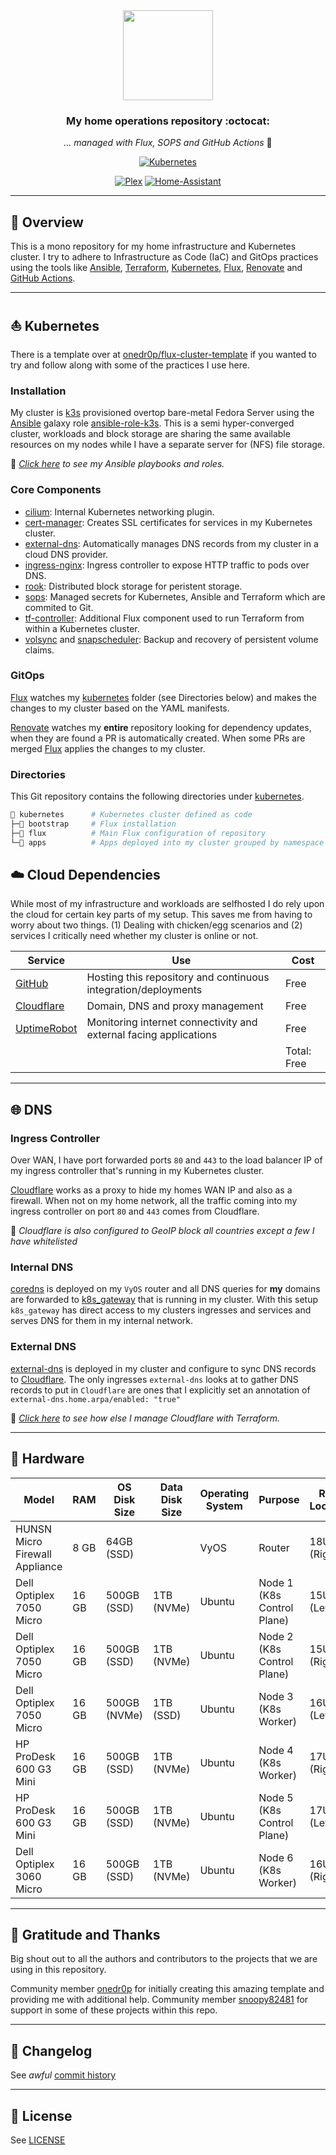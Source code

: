 <div align="center">

<img src="https://camo.githubusercontent.com/5b298bf6b0596795602bd771c5bddbb963e83e0f/68747470733a2f2f692e696d6775722e636f6d2f7031527a586a512e706e67" align="center" width="144px" height="144px"/>

### My home operations repository :octocat:

_... managed with Flux, SOPS and GitHub Actions_ 🤖

</div>

<div align="center">

[![Kubernetes](https://img.shields.io/badge/v1.27.2-blue?style=for-the-badge&logo=kubernetes&logoColor=white)](https://k3s.io/)

[![Plex](https://img.shields.io/uptimerobot/status/m792627751-0264dfd72c060e8b390e6398?logo=plex&logoColor=white&color=brightgreeen&label=Plex&style=for-the-badge)](https://plex.tv)
[![Home-Assistant](https://img.shields.io/uptimerobot/status/m792627687-253e54a4fb0305d78f746aef?logo=homeassistant&logoColor=white&color=brightgreeen&label=Home%20Assistant&style=for-the-badge)](https://www.home-assistant.io/)

</div>

---

## 📖 Overview

This is a mono repository for my home infrastructure and Kubernetes cluster. I try to adhere to Infrastructure as Code (IaC) and GitOps practices using the tools like [Ansible](https://www.ansible.com/), [Terraform](https://www.terraform.io/), [Kubernetes](https://kubernetes.io/), [Flux](https://github.com/fluxcd/flux2), [Renovate](https://github.com/renovatebot/renovate) and [GitHub Actions](https://github.com/features/actions).

---

## ⛵ Kubernetes

There is a template over at [onedr0p/flux-cluster-template](https://github.com/onedr0p/flux-cluster-template) if you wanted to try and follow along with some of the practices I use here.

### Installation

My cluster is [k3s](https://k3s.io/) provisioned overtop bare-metal Fedora Server using the [Ansible](https://www.ansible.com/) galaxy role [ansible-role-k3s](https://github.com/PyratLabs/ansible-role-k3s). This is a semi hyper-converged cluster, workloads and block storage are sharing the same available resources on my nodes while I have a separate server for (NFS) file storage.

🔸 _[Click here](./ansible/) to see my Ansible playbooks and roles._

### Core Components

- [cilium](https://cilium.io/): Internal Kubernetes networking plugin.
- [cert-manager](https://cert-manager.io/docs/): Creates SSL certificates for services in my Kubernetes cluster.
- [external-dns](https://github.com/kubernetes-sigs/external-dns): Automatically manages DNS records from my cluster in a cloud DNS provider.
- [ingress-nginx](https://github.com/kubernetes/ingress-nginx/): Ingress controller to expose HTTP traffic to pods over DNS.
- [rook](https://github.com/rook/rook): Distributed block storage for peristent storage.
- [sops](https://toolkit.fluxcd.io/guides/mozilla-sops/): Managed secrets for Kubernetes, Ansible and Terraform which are commited to Git.
- [tf-controller](https://github.com/weaveworks/tf-controller): Additional Flux component used to run Terraform from within a Kubernetes cluster.
- [volsync](https://github.com/backube/volsync) and [snapscheduler](https://github.com/backube/snapscheduler): Backup and recovery of persistent volume claims.

### GitOps

[Flux](https://github.com/fluxcd/flux2) watches my [kubernetes](./kubernetes/) folder (see Directories below) and makes the changes to my cluster based on the YAML manifests.

[Renovate](https://github.com/renovatebot/renovate) watches my **entire** repository looking for dependency updates, when they are found a PR is automatically created. When some PRs are merged [Flux](https://github.com/fluxcd/flux2) applies the changes to my cluster.

### Directories

This Git repository contains the following directories under [kubernetes](./kubernetes/).

```sh
📁 kubernetes      # Kubernetes cluster defined as code
├─📁 bootstrap     # Flux installation
├─📁 flux          # Main Flux configuration of repository
└─📁 apps          # Apps deployed into my cluster grouped by namespace (see below)
```

## ☁️ Cloud Dependencies

While most of my infrastructure and workloads are selfhosted I do rely upon the cloud for certain key parts of my setup. This saves me from having to worry about two things. (1) Dealing with chicken/egg scenarios and (2) services I critically need whether my cluster is online or not.

| Service                                      | Use                                                               | Cost          |
|----------------------------------------------|-------------------------------------------------------------------|---------------|
| [GitHub](https://github.com/)                | Hosting this repository and continuous integration/deployments    | Free          |
| [Cloudflare](https://www.cloudflare.com/)    | Domain, DNS and proxy management                                  | Free          |
| [UptimeRobot](https://uptimerobot.com/)      | Monitoring internet connectivity and external facing applications | Free          |
|                                              |                                                                   | Total: Free   |

---

## 🌐 DNS

### Ingress Controller

Over WAN, I have port forwarded ports `80` and `443` to the load balancer IP of my ingress controller that's running in my Kubernetes cluster.

[Cloudflare](https://www.cloudflare.com/) works as a proxy to hide my homes WAN IP and also as a firewall. When not on my home network, all the traffic coming into my ingress controller on port `80` and `443` comes from Cloudflare.

🔸 _Cloudflare is also configured to GeoIP block all countries except a few I have whitelisted_

### Internal DNS

[coredns](https://github.com/coredns/coredns) is deployed on my `VyOS` router and all DNS queries for **my** domains are forwarded to [k8s_gateway](https://github.com/ori-edge/k8s_gateway) that is running in my cluster. With this setup `k8s_gateway` has direct access to my clusters ingresses and services and serves DNS for them in my internal network.

### External DNS

[external-dns](https://github.com/kubernetes-sigs/external-dns) is deployed in my cluster and configure to sync DNS records to [Cloudflare](https://www.cloudflare.com/). The only ingresses `external-dns` looks at to gather DNS records to put in `Cloudflare` are ones that I explicitly set an annotation of `external-dns.home.arpa/enabled: "true"`

🔸 _[Click here](./terraform/cloudflare) to see how else I manage Cloudflare with Terraform._

---

## 🔧 Hardware

| Model                          | RAM       | OS Disk Size | Data Disk Size | Operating System  | Purpose                    | Rack Location    |
| ------------------------------ | --------- | ------------ | -------------- | ----------------- | -------------------------- | ---------------- |
| HUNSN Micro Firewall Appliance | 8 GB      | 64GB (SSD)   |                | VyOS              | Router                     |   18U (Right)    |
| Dell Optiplex 7050 Micro       | 16 GB     | 500GB (SSD)  | 1TB (NVMe)     | Ubuntu            | Node 1 (K8s Control Plane) |   15U (Left)     |
| Dell Optiplex 7050 Micro       | 16 GB     | 500GB (SSD)  | 1TB (NVMe)     | Ubuntu            | Node 2 (K8s Control Plane) |   15U (Right)    |
| Dell Optiplex 7050 Micro       | 16 GB     | 500GB (NVMe) | 1TB (SSD)      | Ubuntu            | Node 3 (K8s Worker)        |   16U (Left)     |
| HP ProDesk 600 G3 Mini         | 16 GB     | 500GB (SSD)  | 1TB (NVMe)     | Ubuntu            | Node 4 (K8s Worker)        |   17U (Right)    |
| HP ProDesk 600 G3 Mini         | 16 GB     | 500GB (SSD)  | 1TB (NVMe)     | Ubuntu            | Node 5 (K8s Control Plane) |   17U (Left)     |
| Dell Optiplex 3060 Micro       | 16 GB     | 500GB (SSD)  | 1TB (NVMe)     | Ubuntu            | Node 6 (K8s Worker)        |   16U (Right)    |

---

## 🤝 Gratitude and Thanks

Big shout out to all the authors and contributors to the projects that we are using in this repository.

Community member [onedr0p](https://github.com/onedr0p/) for initially creating this amazing template and providing me with additional help.
Community member [snoopy82481](https://github.com/snoopy82481/) for support in some of these projects within this repo.

---

## 📜 Changelog

See _awful_ [commit history](https://github.com/binaryn3xus/HomeOps/commits/main)

---

## 🔏 License

See [LICENSE](./LICENSE)
